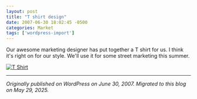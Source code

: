 ```yaml
---
layout: post
title: "T shirt design"
date: 2007-06-30 18:02:45 -0500
categories: Market
tags: ['wordpress-import']
---
```


Our awesome marketing designer has put together a T shirt for us. I think it's right on for our style. We'll use it for some street marketing this summer.

[](http://meansofproduction.wordpress.com/wp-content/uploads/2007/06/tshirt1frontandback.jpg "T Shirt")[ ![T Shirt](http://meansofproduction.wordpress.com/wp-content/uploads/2007/06/tshirt1frontandback.jpg) ](http://meansofproduction.wordpress.com/wp-content/uploads/2007/06/tshirt1frontandback.jpg "T Shirt")

---

*Originally published on WordPress on June 30, 2007. Migrated to this blog on May 29, 2025.*
